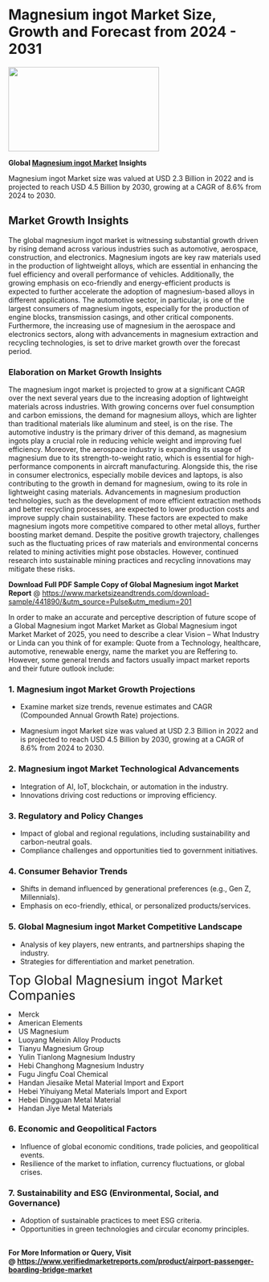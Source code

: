 <H1>Magnesium ingot Market Size, Growth and Forecast from 2024 - 2031</H1><img class="aligncenter size-medium wp-image-584254" src="https://thirdeyenews.in/wp-content/uploads/2024/09/Global-Market-Research-300x168.jpeg" alt="" width="300" height="168" /><p><strong>Global&nbsp;<a href="https://www.marketsizeandtrends.com/download-sample/441890/&amp;utm_source=Pulse&amp;utm_medium=201">Magnesium ingot Market</a> Insights</strong></p><p>Magnesium ingot Market size was valued at USD 2.3 Billion in 2022 and is projected to reach USD 4.5 Billion by 2030, growing at a CAGR of 8.6% from 2024 to 2030.</p><p><h2>Market Growth Insights</h2> The global magnesium ingot market is witnessing substantial growth driven by rising demand across various industries such as automotive, aerospace, construction, and electronics. Magnesium ingots are key raw materials used in the production of lightweight alloys, which are essential in enhancing the fuel efficiency and overall performance of vehicles. Additionally, the growing emphasis on eco-friendly and energy-efficient products is expected to further accelerate the adoption of magnesium-based alloys in different applications. The automotive sector, in particular, is one of the largest consumers of magnesium ingots, especially for the production of engine blocks, transmission casings, and other critical components. Furthermore, the increasing use of magnesium in the aerospace and electronics sectors, along with advancements in magnesium extraction and recycling technologies, is set to drive market growth over the forecast period.  <h3>Elaboration on Market Growth Insights</h3> The magnesium ingot market is projected to grow at a significant CAGR over the next several years due to the increasing adoption of lightweight materials across industries. With growing concerns over fuel consumption and carbon emissions, the demand for magnesium alloys, which are lighter than traditional materials like aluminum and steel, is on the rise. The automotive industry is the primary driver of this demand, as magnesium ingots play a crucial role in reducing vehicle weight and improving fuel efficiency. Moreover, the aerospace industry is expanding its usage of magnesium due to its strength-to-weight ratio, which is essential for high-performance components in aircraft manufacturing. Alongside this, the rise in consumer electronics, especially mobile devices and laptops, is also contributing to the growth in demand for magnesium, owing to its role in lightweight casing materials. Advancements in magnesium production technologies, such as the development of more efficient extraction methods and better recycling processes, are expected to lower production costs and improve supply chain sustainability. These factors are expected to make magnesium ingots more competitive compared to other metal alloys, further boosting market demand. Despite the positive growth trajectory, challenges such as the fluctuating prices of raw materials and environmental concerns related to mining activities might pose obstacles. However, continued research into sustainable mining practices and recycling innovations may mitigate these risks. </p><p><span class=""><strong>Download Full PDF Sample Copy of Global Magnesium ingot Market Report</strong> @ <a href="https://www.marketsizeandtrends.com/download-sample/441890/&amp;utm_source=Pulse&amp;utm_medium=201" target="_blank">https://www.marketsizeandtrends.com/download-sample/441890/&amp;utm_source=Pulse&amp;utm_medium=201</a></span></p><p>In order to make an accurate and perceptive description of future scope of a Global&nbsp;Magnesium ingot Market Market as Global&nbsp;Magnesium ingot Market Market of 2025, you need to describe a clear Vision &ndash; What Industry or Linda can you think of for example: Quote from a Technology, healthcare, automotive, renewable energy, name the market you are Reffering to. However, some general trends and factors usually impact market reports and their future outlook include:</p><h3>1.&nbsp;<strong>Magnesium ingot Market Growth Projections</strong></h3><ul><li>Examine market size trends, revenue estimates and CAGR (Compounded Annual Growth Rate) projections.</li><li><p>Magnesium ingot Market size was valued at USD 2.3 Billion in 2022 and is projected to reach USD 4.5 Billion by 2030, growing at a CAGR of 8.6% from 2024 to 2030.</p></li></ul><h3>2.&nbsp;<strong>Magnesium ingot Market Technological Advancements</strong></h3><ul><li>Integration of AI, IoT, blockchain, or automation in the industry.</li><li>Innovations driving cost reductions or improving efficiency.</li></ul><h3>3.&nbsp;<strong>Regulatory and Policy Changes</strong></h3><ul><li>Impact of global and regional regulations, including sustainability and carbon-neutral goals.</li><li>Compliance challenges and opportunities tied to government initiatives.</li></ul><h3>4.&nbsp;<strong>Consumer Behavior Trends</strong></h3><ul><li>Shifts in demand influenced by generational preferences (e.g., Gen Z, Millennials).</li><li>Emphasis on eco-friendly, ethical, or personalized products/services.</li></ul><h3>5.&nbsp;<strong>Global Magnesium ingot Market Competitive Landscape</strong></h3><ul><li>Analysis of key players, new entrants, and partnerships shaping the industry.</li><li>Strategies for differentiation and market penetration.</li></ul><p data-pm-slice="1 1 []"><span style="color: inherit; font-family: inherit; font-size: 25px;">Top Global Magnesium ingot Market Companies</span></p><div class="" data-test-id=""><p><li>Merck</li><li> American Elements</li><li> US Magnesium</li><li> Luoyang Meixin Alloy Products</li><li> Tianyu Magnesium Group</li><li> Yulin Tianlong Magnesium Industry</li><li> Hebi Changhong Magnesium Industry</li><li> Fugu Jingfu Coal Chemical</li><li> Handan Jiesaike Metal Material Import and Export</li><li> Hebei Yihuiyang Metal Materials Import and Export</li><li> Hebei Dingguan Metal Material</li><li> Handan Jiye Metal Materials</li></p></div><h3>6.&nbsp;<strong>Economic and Geopolitical Factors</strong></h3><ul><li>Influence of global economic conditions, trade policies, and geopolitical events.</li><li>Resilience of the market to inflation, currency fluctuations, or global crises.</li></ul><h3>7.&nbsp;<strong>Sustainability and ESG (Environmental, Social, and Governance)</strong></h3><ul><li>Adoption of sustainable practices to meet ESG criteria.</li><li>Opportunities in green technologies and circular economy principles.</li></ul><h2><strong style="font-size: 14px;">For More Information or Query, Visit @&nbsp;</strong><a style="background-color: #ffffff; font-size: 14px;" href="https://www.marketsizeandtrends.com/report/magnesium-ingot-market/" target="_blank">https://www.verifiedmarketreports.com/product/airport-passenger-boarding-bridge-market</a></h2>